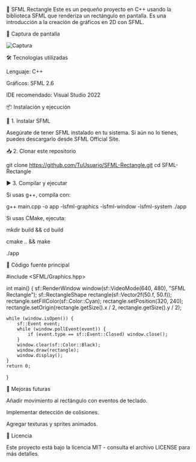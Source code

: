 🎨 SFML Rectangle
Este es un pequeño proyecto en C++ usando la biblioteca SFML que renderiza un rectángulo en pantalla. Es una introducción a la creación de gráficos en 2D con SFML.

📸 Captura de pantalla

![Captura](https://github.com/user-attachments/assets/eb583551-31a3-4aa6-9538-d018765b4f0f)

🛠️ Tecnologías utilizadas

Lenguaje: C++

Gráficos: SFML 2.6

IDE recomendado: Visual Studio 2022

📦 Instalación y ejecución


🔧 1. Instalar SFML

Asegúrate de tener SFML instalado en tu sistema. Si aún no lo tienes, puedes descargarlo desde SFML Official Site.

📥 2. Clonar este repositorio

 git clone https://github.com/TuUsuario/SFML-Rectangle.git
 cd SFML-Rectangle

▶️ 3. Compilar y ejecutar

Si usas g++, compila con:

g++ main.cpp -o app -lsfml-graphics -lsfml-window -lsfml-system
./app

Si usas CMake, ejecuta:

mkdir build && cd build

cmake .. && make

./app

📜 Código fuente principal

#include <SFML/Graphics.hpp>

int main() {
    sf::RenderWindow window(sf::VideoMode(640, 480), "SFML Rectangle");
    sf::RectangleShape rectangle(sf::Vector2f(50.f, 50.f));
    rectangle.setFillColor(sf::Color::Cyan);
    rectangle.setPosition(320, 240);
    rectangle.setOrigin(rectangle.getSize().x / 2, rectangle.getSize().y / 2);

    while (window.isOpen()) {
        sf::Event event;
        while (window.pollEvent(event)) {
            if (event.type == sf::Event::Closed) window.close();
        }
        window.clear(sf::Color::Black);
        window.draw(rectangle);
        window.display();
    }
    return 0;
}

🚀 Mejoras futuras

Añadir movimiento al rectángulo con eventos de teclado.

Implementar detección de colisiones.

Agregar texturas y sprites animados.


📄 Licencia

Este proyecto está bajo la licencia MIT - consulta el archivo LICENSE para más detalles.


